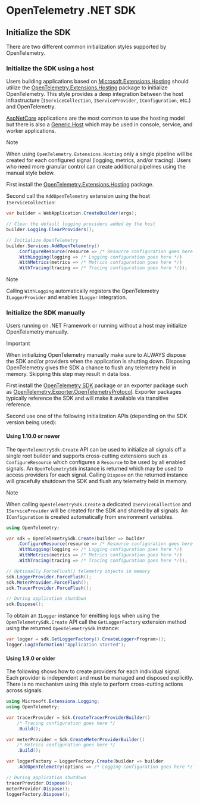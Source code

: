 # OpenTelemetry .NET SDK

## Initialize the SDK

There are two different common initialization styles supported by OpenTelemetry.

### Initialize the SDK using a host

Users building applications based on
[Microsoft.Extensions.Hosting](https://www.nuget.org/packages/Microsoft.Extensions.Hosting)
should utilize the
[OpenTelemetry.Extensions.Hosting](../src/OpenTelemetry.Extensions.Hosting/README.md)
package to initialize OpenTelemetry. This style provides a deep integration
between the host infrastructure (`IServiceCollection`, `IServiceProvider`,
`IConfiguration`, etc.) and OpenTelemetry.

[AspNetCore](https://learn.microsoft.com/aspnet/core/fundamentals/host/web-host)
applications are the most common to use the hosting model but there is also a
[Generic Host](https://learn.microsoft.com/dotnet/core/extensions/generic-host)
which may be used in console, service, and worker applications.

> [!NOTE]
> When using `OpenTelemetry.Extensions.Hosting` only a single pipeline will be
> created for each configured signal (logging, metrics, and/or tracing). Users
> who need more granular control can create additional pipelines using the
> manual style below.

First install the
[OpenTelemetry.Extensions.Hosting](../src/OpenTelemetry.Extensions.Hosting/README.md)
package.

Second call the `AddOpenTelemetry` extension using the host
`IServiceCollection`:

```csharp
var builder = WebApplication.CreateBuilder(args);

// Clear the default logging providers added by the host
builder.Logging.ClearProviders();

// Initialize OpenTelemetry
builder.Services.AddOpenTelemetry()
    .ConfigureResource(resource => /* Resource configuration goes here */)
    .WithLogging(logging => /* Logging configuration goes here */)
    .WithMetrics(metrics => /* Metrics configuration goes here */)
    .WithTracing(tracing => /* Tracing configuration goes here */));
```

> [!NOTE]
> Calling `WithLogging` automatically registers the OpenTelemetry
> `ILoggerProvider` and enables `ILogger` integration.

### Initialize the SDK manually

Users running on .NET Framework or running without a host may initialize
OpenTelemetry manually.

> [!IMPORTANT]
> When initializing OpenTelemetry manually make sure to ALWAYS dispose the SDK
> and/or providers when the application is shutting down. Disposing
> OpenTelemetry gives the SDK a chance to flush any telemetry held in memory.
> Skipping this step may result in data loss.

First install the [OpenTelemetry SDK](../src/OpenTelemetry/README.md) package or
an exporter package such as
[OpenTelemetry.Exporter.OpenTelemetryProtocol](../src/OpenTelemetry.Exporter.OpenTelemetryProtocol/README.md).
Exporter packages typically reference the SDK and will make it available via
transitive reference.

Second use one of the following initialization APIs (depending on the SDK
version being used):

#### Using 1.10.0 or newer

The `OpenTelemetrySdk.Create` API can be used to initialize all signals off a
single root builder and supports cross-cutting extensions such as
`ConfigureResource` which configures a `Resource` to be used by all enabled
signals. An `OpenTelemetrySdk` instance is returned which may be used to access
providers for each signal. Calling `Dispose` on the returned instance will
gracefully shutdown the SDK and flush any telemetry held in memory.

> [!NOTE]
> When calling `OpenTelemetrySdk.Create` a dedicated `IServiceCollection` and
> `IServiceProvider` will be created for the SDK and shared by all signals. An
> `IConfiguration` is created automatically from environment variables.

```csharp
using OpenTelemetry;

var sdk = OpenTelemetrySdk.Create(builder => builder
    .ConfigureResource(resource => /* Resource configuration goes here */)
    .WithLogging(logging => /* Logging configuration goes here */)
    .WithMetrics(metrics => /* Metrics configuration goes here */)
    .WithTracing(tracing => /* Tracing configuration goes here */));

// Optionally ForceFlush() telemetry objects in memory
sdk.LoggerProvider.ForceFlush();
sdk.MeterProvider.ForceFlush();
sdk.TracerProvider.ForceFlush();

// During application shutdown
sdk.Dispose();
```

To obtain an `ILogger` instance for emitting logs when using the
`OpenTelemetrySdk.Create` API call the `GetLoggerFactory` extension method using
the returned `OpenTelemetrySdk` instance:

```csharp
var logger = sdk.GetLoggerFactory().CreateLogger<Program>();
logger.LogInformation("Application started");
```

#### Using 1.9.0 or older

The following shows how to create providers for each individual signal. Each
provider is independent and must be managed and disposed explicitly. There is no
mechanism using this style to perform cross-cutting actions across signals.

```csharp
using Microsoft.Extensions.Logging;
using OpenTelemetry;

var tracerProvider = Sdk.CreateTracerProviderBuilder()
    /* Tracing configuration goes here */
    .Build();

var meterProvider = Sdk.CreateMeterProviderBuilder()
    /* Metrics configuration goes here */
    .Build();

var loggerFactory = LoggerFactory.Create(builder => builder
    .AddOpenTelemetry(options => /* Logging configuration goes here */));

// During application shutdown
tracerProvider.Dispose();
meterProvider.Dispose();
loggerFactory.Dispose();
```
